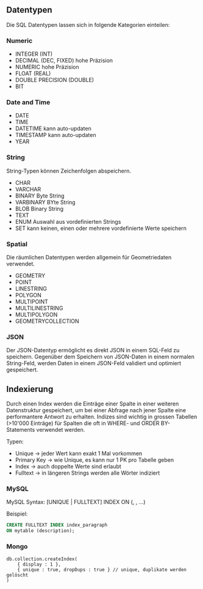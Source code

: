 ## Datentypen

Die SQL Datentypen lassen sich in folgende Kategorien einteilen:
<!-- tabs:start -->
### **Numeric**

- INTEGER (INT)
- DECIMAL (DEC, FIXED) hohe Präzision
- NUMERIC hohe Präzision
- FLOAT (REAL)
- DOUBLE PRECISION (DOUBLE)
- BIT

### **Date and Time**

- DATE
- TIME
- DATETIME kann auto-updaten
- TIMESTAMP kann auto-updaten
- YEAR

### **String**

String-Typen können Zeichenfolgen abspeichern.

- CHAR
- VARCHAR
- BINARY Byte String
- VARBINARY BYte String
- BLOB Binary String
- TEXT
- ENUM Auswahl aus vordefinierten Strings
- SET kann keinen, einen oder mehrere vordefinierte Werte speichern

### **Spatial**

Die räumlichen Datentypen werden allgemein für Geometriedaten verwendet.

- GEOMETRY
- POINT
- LINESTRING
- POLYGON
- MULTIPOINT
- MULTILINESTRING
- MULTIPOLYGON
- GEOMETRYCOLLECTION

### **JSON**

Der JSON-Datentyp ermöglicht es direkt JSON in einem SQL-Feld zu speichern.
Gegenüber dem Speichern von JSON-Daten in einem normalen String-Feld, werden Daten in einem JSON-Feld validiert und optimiert gespeichert.

<!-- tabs:end -->

## Indexierung

Durch einen Index werden die Einträge einer Spalte in einer weiteren Datenstruktur gespeichert, um bei einer Abfrage nach jener Spalte eine performantere Antwort zu erhalten. Indizes sind wichtig in grossen Tabellen (>10'000 Einträge) für Spalten die oft in WHERE- und ORDER BY-Statements verwendet werden.

Typen:

- Unique -> jeder Wert kann exakt 1 Mal vorkommen
- Primary Key -> wie Unique, es kann nur 1 PK pro Tabelle geben
- Index -> auch doppelte Werte sind erlaubt
- Fulltext -> in längeren Strings werden alle Wörter indiziert

### MySQL

MySQL Syntax: 
<Operation> [UNIQUE | FULLTEXT] INDEX <Index-Name>
ON <Tabellen-Name> (<Spalte>, <Spalte2>, ...)

Beispiel:
```sql
CREATE FULLTEXT INDEX index_paragraph
ON mytable (description);
```

### Mongo

```mongo
db.collection.createIndex(
    { display : 1 },
    { unique : true, dropDups : true } // unique, duplikate werden gelöscht
)
```

